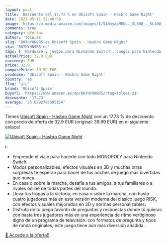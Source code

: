 ```yaml
---
layout: post
title: 'Descuento del 17.73 % en Ubisoft Spain - Hasbro Game Night'
date: 2021-05-11 22:40:50
image: 'https://m.media-amazon.com/images/I/51NoyapMEkL._SL500_._SL400_.jpg'
comments: true
category: ofertas
author: 'tole.es'
slug: 'B07HYHN9R5-es Ubisoft Spain - Hasbro Game Night'
sku: 'B07HYHN9R5-es'
tags: [ 'Hardware y juegos para Nintendo Switch','Juegos para Nintendo Switch','Videojuegos','hasbro','ubisoft spain', ]
actualPrice: 32.9 EUR
currency: EUR
price: 32.9
comparePrice: 39.99 EUR
prodname: 'Ubisoft Spain - Hasbro Game Night'
country: 'es'
flag: '🇪🇸'
brand: 'Ubisoft Spain'
buyurl: 'https://www.amazon.es/dp/B07HYHN9R5/?tag=tolees-21'
descuento: '17.73'
average: '25.6292783505154'
---
```


Tienes [Ubisoft Spain - Hasbro Game Night](https://www.amazon.es/dp/B07HYHN9R5/?tag=tolees-21) con un 17.73 % de descuento con precio de oferta de 32.9 EUR (original: 39.99 EUR) en el siguiente enlace!

[![Ubisoft Spain - Hasbro Game Night](https://m.media-amazon.com/images/I/51NoyapMEkL._SL500_._SL400_.jpg)](https://www.amazon.es/dp/B07HYHN9R5/?tag=tolees-21)

ℹ️:

- Emprende el viaje para hacerte con todo MONOPOLY para Nintendo Switch.
- Modos personalizables, efectos visuales en 3D y muchas otras sorpresas te esperan para hacer de tus noches de juego más divertidas que nunca.
- En casa o sobre la marcha, desafía a tus amigos, a tus familiares o a rivales online de todas partes del mundo.
- Lleva tus tropas a la victoria, en casa o sobre la marcha, con hasta cuatro jugadores más en esta versión moderna del clásico juego RISK, con efectos visuales mejorados en 3D y normas personalizables.
- Disfruta de tu juego favorito de preguntas y respuestas donde tú quieras con hasta tres jugadores más en una experiencia de ritmo vertiginoso digno de un programa de televisión. con formatos de pregunta y tipos de ronda originales, este juego tiene aún más diversión añadida.

[🛒 Accede a la oferta!!](https://www.amazon.es/dp/B07HYHN9R5/?tag=tolees-21)
